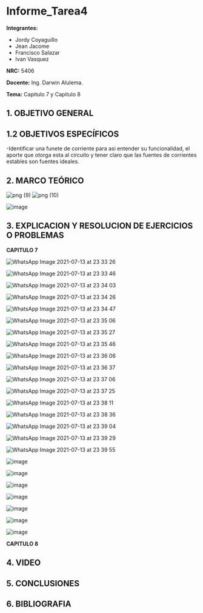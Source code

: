 # Informe_Tarea4
**Integrantes:**
- Jordy Coyaguillo
- Jean Jacome
- Francisco Salazar
- Ivan Vasquez



 **NRC:** 5406
 
 **Docente:** Ing. Darwin Alulema.
 
 **Tema:** Capitulo 7 y Capitulo 8 
 
 ## 1. OBJETIVO GENERAL
 



 ## 1.2 OBJETIVOS ESPECÍFICOS
 
-Identificar una funete de corriente para asi entender su funcionalidad, el aporte que otorga esta al circuito y tener claro que las fuentes de corrientes estables son fuentes ideales.




 ## 2. MARCO TEÓRICO 
 

![png (9)](https://user-images.githubusercontent.com/85137954/125520694-2e7aeaa5-b805-47dd-85c0-2f57ab340656.png)
![png (10)](https://user-images.githubusercontent.com/85137954/125537929-a08e9253-6eef-49e5-bb88-304a78221b96.png)

![image](https://user-images.githubusercontent.com/85137954/125565314-e0ab15f6-546d-43fc-bc11-21679ce99930.png)


 
 ## 3. EXPLICACION Y RESOLUCION DE EJERCICIOS O PROBLEMAS 
 
 **CAPITULO 7**
 
 ![WhatsApp Image 2021-07-13 at 23 33 26](https://user-images.githubusercontent.com/85137954/125562288-9d4ba8b9-d4d7-4272-9f96-9dd55bbfdf2d.jpeg)

![WhatsApp Image 2021-07-13 at 23 33 46](https://user-images.githubusercontent.com/85137954/125562296-33ca472d-ac96-462f-b09d-56d486691d10.jpeg)

![WhatsApp Image 2021-07-13 at 23 34 03](https://user-images.githubusercontent.com/85137954/125562308-783e7cfa-d3f9-4606-bae0-78ba96fd06e8.jpeg)
 
 ![WhatsApp Image 2021-07-13 at 23 34 26](https://user-images.githubusercontent.com/85137954/125562322-a8c39373-31d0-462a-886e-e72fc1a6586a.jpeg)

![WhatsApp Image 2021-07-13 at 23 34 47](https://user-images.githubusercontent.com/85137954/125562336-3d1bb4af-c7f7-4450-b1f1-a55710a4f7b9.jpeg)

![WhatsApp Image 2021-07-13 at 23 35 06](https://user-images.githubusercontent.com/85137954/125562345-008d091d-6dcb-4127-a05b-633e4589be3b.jpeg)

![WhatsApp Image 2021-07-13 at 23 35 27](https://user-images.githubusercontent.com/85137954/125562359-53abc8ef-258b-4cf3-8dd9-7480933411a7.jpeg)

![WhatsApp Image 2021-07-13 at 23 35 46](https://user-images.githubusercontent.com/85137954/125562370-0124038f-628a-4938-b850-bff45c54c116.jpeg)

![WhatsApp Image 2021-07-13 at 23 36 06](https://user-images.githubusercontent.com/85137954/125562379-2f414f15-a542-47ab-be9a-45bc9d01a006.jpeg)

![WhatsApp Image 2021-07-13 at 23 36 37](https://user-images.githubusercontent.com/85137954/125562387-7b817f71-fd60-48d4-9216-23f5a0f59fec.jpeg)

![WhatsApp Image 2021-07-13 at 23 37 06](https://user-images.githubusercontent.com/85137954/125562397-1e8fab0d-c141-4c7c-aa7e-453192217b68.jpeg)
 
![WhatsApp Image 2021-07-13 at 23 37 25](https://user-images.githubusercontent.com/85137954/125562410-bd61860f-29b0-4343-bbef-47422e54112c.jpeg)
 
![WhatsApp Image 2021-07-13 at 23 38 11](https://user-images.githubusercontent.com/85137954/125562418-dc4cd283-65ef-4a67-9e9c-a7eac4ec40f7.jpeg)
 
![WhatsApp Image 2021-07-13 at 23 38 36](https://user-images.githubusercontent.com/85137954/125562432-0054dc3b-7caa-448f-ad53-d3586d355888.jpeg)
 
![WhatsApp Image 2021-07-13 at 23 39 04](https://user-images.githubusercontent.com/85137954/125562448-7a567e38-f1fd-4fff-bd9b-bf11e07dc082.jpeg)
 
![WhatsApp Image 2021-07-13 at 23 39 29](https://user-images.githubusercontent.com/85137954/125562466-cb89938e-6a84-48db-8f98-5c2a1ecd5932.jpeg)
 
![WhatsApp Image 2021-07-13 at 23 39 55](https://user-images.githubusercontent.com/85137954/125562477-74ef74b0-e73a-450a-82c8-b274c0615531.jpeg)
 
 ![image](https://user-images.githubusercontent.com/85137954/125556457-cb86910e-8a25-4c8b-808a-3b8ef2a4c265.png)
 
 ![image](https://user-images.githubusercontent.com/85137954/125556363-f3806355-7382-4768-a67c-dc31c94da9c9.png)

 ![image](https://user-images.githubusercontent.com/85137954/125559502-0b42974b-06d5-4d16-a5c0-e30f6c11fb44.png)

![image](https://user-images.githubusercontent.com/85137954/125559608-4a5c7022-7be7-4cdc-a038-07f8ea61e0e5.png)

![image](https://user-images.githubusercontent.com/85137954/125559815-42e914d3-df11-4ffb-80eb-e4bf58501f6c.png)

![image](https://user-images.githubusercontent.com/85137954/125559979-7cc1e24b-d8e3-4a88-ac4e-c399c82a704a.png)

![image](https://user-images.githubusercontent.com/85137954/125560038-4e0678da-b0bb-4ddf-8b48-7caa739e1aae.png)


 **CAPITULO 8**
 
 


## 4. VIDEO



## 5. CONCLUSIONES



## 6. BIBLIOGRAFIA

